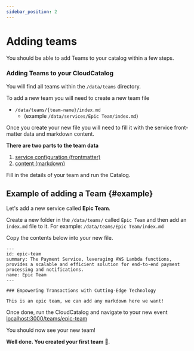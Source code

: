```yaml
---
sidebar_position: 2
---
```


# Adding teams

You should be able to add Teams to your catalog within a few steps.

### Adding Teams to your CloudCatalog

You will find all teams within the `/data/teams` directory.

To add a new team you will need to create a new team file

- `/data/teams/{team-name}/index.md`
  - (example `/data/services/Epic Team/index.md`)

Once you create your new file you will need to fill it with the service front-matter data and markdown content.

**There are two parts to the team data**

1. [service configuration (frontmatter)](/docs/api/service-front-matter)
2. [content (markdown)](#example)

Fill in the details of your team and run the Catalog.

## Example of adding a Team {#example}

Let's add a new service called **Epic Team**.

Create a new folder in the `/data/teams/` called `Epic Team` and then add an `index.md` file to it.
For example: `/data/teams/Epic Team/index.md`

Copy the contents below into your new file.

```mdx title="/data/teams/Epic Team/index.md"
---
id: epic-team
summary: The Payment Service, leveraging AWS Lambda functions, provides a scalable and efficient solution for end-to-end payment processing and notifications.
name: Epic Team
---

### Empowering Transactions with Cutting-Edge Technology

This is an epic team, we can add any markdown here we want!

```

Once done, run the CloudCatalog and navigate to your new event [localhost:3000/teams/epic-team](http://localhost:3000/teams/epic-team)

You should now see your new team!

**Well done. You created your first team** 🎉.

